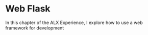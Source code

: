 # Web Flask
In this chapter of the ALX Experience, I explore how to use a web framework for development
